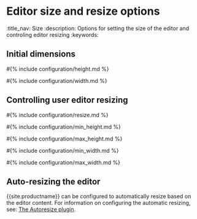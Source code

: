# Editor size and resize options
:title_nav: Size
:description: Options for setting the size of the editor and controling editor resizing
:keywords:

## Initial dimensions

#{% include configuration/height.md %}

#{% include configuration/width.md %}

## Controlling user editor resizing

#{% include configuration/resize.md %}

#{% include configuration/min_height.md %}

#{% include configuration/max_height.md %}

#{% include configuration/min_width.md %}

#{% include configuration/max_width.md %}

## Auto-resizing the editor

{{site.productname}} can be configured to automatically resize based on the editor content. For information on configuring the automatic resizing, see: [The Autoresize plugin]({{site.baseurl}}/plugins-ref/opensource/autoresize/).
